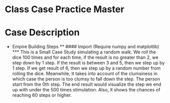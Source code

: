 # Class Case Practice Master
# Case Description 
* Empire Building Steps
** #### Import (Require numpy and matplotlib) 
***    This is a Small Case Study simulating a random walk. 
    We roll the dice 100 times and for each time, if the result is no greater than 2, we step down by 1 step. If the result is between 3 and 5, then we step up by 1 step. If we get result of 6, then we step up by a random number from rolling the dice. Meanwhile, it takes into account of the clumsiness in which case the person is too clumsy to fall down the step. The person start from the 0th step.
    The end result would visualize the step we end up with under the 500 times stimulation. Also, it shows the chances of reaching 60 steps or higher.

